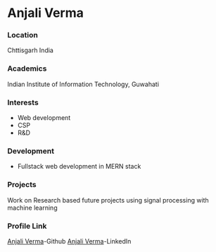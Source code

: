 # Anjali Verma
### Location

Chttisgarh India

### Academics

Indian Institute of Information Technology, Guwahati 

### Interests

- Web development
- CSP
- R&D 

### Development

- Fullstack web development in MERN stack

### Projects
Work on Research based future projects using signal processing with machine learning

### Profile Link

[Anjali Verma](https://github.com/Anjali1609)-Github
[Anjali Verma](https://www.linkedin.com/in/anjali-verma-259aa3118/)-LinkedIn
